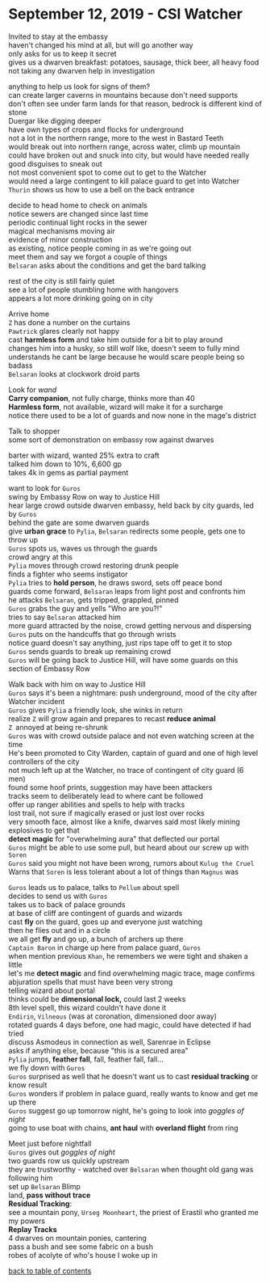 # September 12, 2019 - CSI Watcher

Invited to stay at the embassy  
haven't changed his mind at all, but will go another way  
only asks for us to keep it secret  
gives us a dwarven breakfast: potatoes, sausage, thick beer, all heavy food  
not taking any dwarven help in investigation  

anything to help us look for signs of them?  
can create larger caverns in mountains because don't need supports  
don't often see under farm lands for that reason, bedrock is different kind of stone  
Duergar like digging deeper  
have own types of crops and flocks for underground  
not a lot in the northern range, more to the west in Bastard Teeth  
would break out into northern range, across water, climb up mountain  
could have broken out and snuck into city, but would have needed really good disguises to sneak out  
not most convenient spot to come out to get to the Watcher  
would need a large contingent to kill palace guard to get into Watcher  
`Thurin` shows us how to use a bell on the back entrance  

decide to head home to check on animals  
notice sewers are changed since last time  
periodic continual light rocks in the sewer  
magical mechanisms moving air  
evidence of minor construction  
as existing, notice people coming in as we're going out  
meet them and say we forgot a couple of things  
`Belsaran` asks about the conditions and get the bard talking  

rest of the city is still fairly quiet  
see a lot of people stumbling home with hangovers  
appears a lot more drinking going on in city  

Arrive home  
`Z` has done a number on the curtains  
`Pawtrick` glares clearly not happy  
cast **harmless form** and take him outside for a bit to play around  
changes him into a husky, so still wolf like, doesn't seem to fully mind  
understands he cant be large because he would scare people being so badass  
`Belsaran` looks at clockwork droid parts  

Look for _wand_  
**Carry companion**, not fully charge, thinks more than 40  
**Harmless form**, not available, wizard will make it for a surcharge  
notice there used to be a lot of guards and now none in the mage's district  

Talk to shopper  
some sort of demonstration on embassy row against dwarves  

barter with wizard, wanted 25% extra to craft  
talked him down to 10%, 6,600 gp  
takes 4k in gems as partial payment  

want to look for `Guros`  
swing by Embassy Row on way to Justice Hill  
hear large crowd outside dwarven embassy, held back by city guards, led by `Guros`  
behind the gate are some dwarven guards  
give **urban grace** to `Pylia`, `Belsaran` redirects some people, gets one to throw up  
`Guros` spots us, waves us through the guards  
crowd angry at this  
`Pylia` moves through crowd restoring drunk people  
finds a fighter who seems instigator  
`Pylia` tries to **hold person**, he draws sword, sets off peace bond  
guards come forward, `Belsaran` leaps from light post and confronts him  
he attacks `Belsaran`, gets tripped, grappled, pinned  
`Guros` grabs the guy and yells "Who are you?!"  
tries to say `Belsaran` attacked him  
more guard attracted by the noise, crowd getting nervous and dispersing  
`Guros` puts on the handcuffs that go through wrists  
notice guard doesn't say anything, just rips tape off to get it to stop  
`Guros` sends guards to break up remaining crowd  
`Guros` will be going back to Justice Hill, will have some guards on this section of Embassy Row  

Walk back with him on way to Justice Hill  
`Guros` says it's been a nightmare: push underground, mood of the city after Watcher incident  
`Guros` gives `Pylia` a friendly look, she winks in return  
realize `Z` will grow again and prepares to recast **reduce animal**  
`Z `annoyed at being re-shrunk  
`Guros` was with crowd outside palace and not even watching screen at the time  
He's been promoted to City Warden, captain of guard and one of high level controllers of the city  
not much left up at the Watcher, no trace of contingent of city guard (6 men)  
found some hoof prints, suggestion may have been attackers  
tracks seem to deliberately lead to where cant be followed  
offer up ranger abilities and spells to help with tracks  
lost trail, not sure if magically erased or just lost over rocks  
very smooth face, almost like a knife, dwarves said most likely mining explosives to get that  
**detect magic** for "overwhelming aura" that deflected our portal  
`Guros` might be able to use some pull, but heard about our screw up with `Soren`  
`Guros` said you might not have been wrong, rumors about `Kulug the Cruel`  
Warns that `Soren` is less tolerant about a lot of things than `Magnus` was  

`Guros` leads us to palace, talks to `Pellum` about spell  
decides to send us with `Guros`  
takes us to back of palace grounds  
at base of cliff are contingent of guards and wizards  
cast **fly** on the guard, goes up and everyone just watching  
then he flies out and in a circle  
we all get **fly** and go up, a bunch of archers up there  
`Captain Baron` in charge up here from palace guard, `Guros`  
when mention previous `Khan`, he remembers we were tight and shaken a little  
let's me **detect magic** and find overwhelming magic trace, mage confirms  
abjuration spells that must have been very strong  
telling wizard about portal  
thinks could be **dimensional lock,** could last 2 weeks  
8th level spell, this wizard couldn't have done it  
`Endirin`, `Vilneous` (was at coronation, dimensioned door away)  
rotated guards 4 days before, one had magic, could have detected if had tried  
discuss Asmodeus in connection as well, Sarenrae in Eclipse  
asks if anything else, because "this is a secured area"  
`Pylia` jumps, **feather fall**, fall, feather fall, fall...  
we fly down with `Guros`  
`Guros` surprised as well that he doesn't want us to cast **residual tracking** or know result  
`Guros` wonders if problem in palace guard, really wants to know and get me up there  
`Guros` suggest go up tomorrow night, he's going to look into _goggles of night_  
going to use boat with chains, **ant haul** with **overland flight** from ring  

Meet just before nightfall  
`Guros` gives out _goggles of night_  
two guards row us quickly upstream  
they are trustworthy - watched over `Belsaran` when thought old gang was following him  
set up `Belsaran` Blimp  
land, **pass without trace**  
**Residual Tracking**:  
see a mountain pony, `Urseg Moonheart`, the priest of Erastil who granted me my powers  
**Replay Tracks**  
4 dwarves on mountain ponies, cantering  
pass a bush and see some fabric on a bush  
robes of acolyte of who's house I woke up in  

[back to table of contents](/sessions/README.md)
